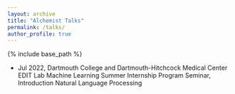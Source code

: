 ```yaml
---
layout: archive
title: "Alchemist Talks"
permalink: /talks/
author_profile: true
---
```


{% include base_path %}

* Jul 2022, Dartmouth College and Dartmouth-Hitchcock Medical Center EDIT Lab Machine Learning Summer Internship Program Seminar, 
Introduction Natural Language Processing